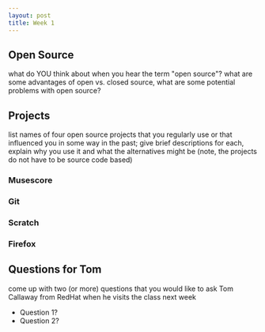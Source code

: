 ```yaml
---
layout: post
title: Week 1
---
```


## Open Source

what do YOU think about when you hear the term "open source"? what are some advantages of open vs. closed source, what are some potential problems with open source?

## Projects

list names of four open source projects that you regularly use or that influenced you in some way in the past; give brief descriptions for each, explain why you use it and what the alternatives might be (note, the projects do not have to be source code based)

### Musescore

### Git

### Scratch

### Firefox

## Questions for Tom

come up with two (or more) questions that you would like to ask Tom Callaway from RedHat when he visits the class next week

* Question 1?
* Question 2?
